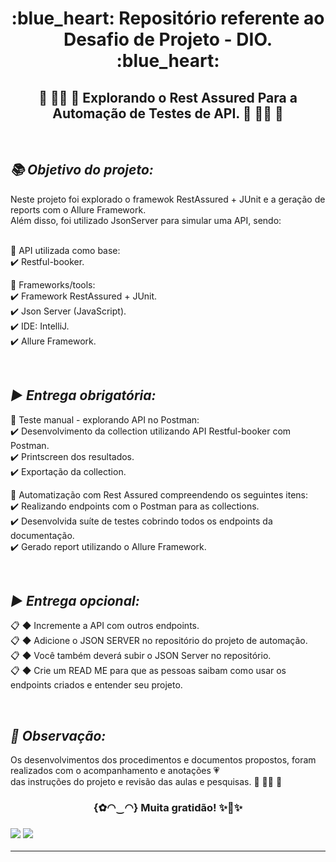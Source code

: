 <h1 align="center"> :blue_heart: Repositório referente ao Desafio de Projeto - DIO. :blue_heart:<br/>
 </h1>

<h2 align="center"> 💛 👩‍💻 🧡 Explorando o Rest Assured Para a Automação de Testes de API. 💛 👩‍💻 🧡 </h2><br/>

***<h2> 📚 Objetivo do projeto: </h2>***

Neste projeto foi explorado o framewok RestAssured + JUnit e a geração de reports com o Allure Framework.<br/>
Além disso, foi utilizado JsonServer para simular uma API, sendo:<br/>

<br/>:blue_book: API utilizada como base:<br/>
:heavy_check_mark: Restful-booker.<br/> 

:blue_book: Frameworks/tools:<br/>
:heavy_check_mark: Framework RestAssured + JUnit.<br/> 
:heavy_check_mark: Json Server (JavaScript).<br/> 
:heavy_check_mark: IDE: IntelliJ.<br/>
:heavy_check_mark: Allure Framework.<br/>  

<br/>***<h2> ▶️ Entrega obrigatória:</h2>***
:blue_book: Teste manual - explorando API no Postman:<br/>
:heavy_check_mark: Desenvolvimento da collection utilizando API Restful-booker com Postman.<br/>
:heavy_check_mark: Printscreen dos resultados.</br>
:heavy_check_mark: Exportação da collection.

:blue_book: Automatização com Rest Assured compreendendo os seguintes itens:<br/>
:heavy_check_mark: Realizando endpoints com o Postman para as collections.</br>
:heavy_check_mark: Desenvolvida suíte de testes cobrindo todos os endpoints da documentação.</br>
:heavy_check_mark: Gerado report utilizando o Allure Framework.</br>

<br/>***<h2> ▶️ Entrega opcional:</h2>***
:clipboard: ◆ Incremente a API com outros endpoints.<br/>
:clipboard: ◆ Adicione o JSON SERVER no repositório do projeto de automação.<br/>
:clipboard: ◆ Você também deverá subir o JSON Server no repositório.<br/>
:clipboard: ◆ Crie um READ ME para que as pessoas saibam como usar os endpoints criados e entender seu projeto.


<br/>***<h2> :pencil: Observação: </h2>***
Os desenvolvimentos dos procedimentos e documentos propostos, foram realizados 
com o acompanhamento e anotações 💗<br/>das instruções do projeto e revisão das aulas e pesquisas. 💛 👩‍💻 🧡
  
<h3 align="center"> {✿◠‿◠} Muita gratidão! ✨🤗✨<br/><h3>  


![](https://sp-ao.shortpixel.ai/client/to_webp,q_glossy,ret_img,w_718,h_303/https://www.zucisystems.com/wp-content/uploads/2018/10/RESTAssured.png)
![](https://miro.medium.com/max/1400/1*_wxvYQ3bmLZBk31PIZihfA.png)
___
